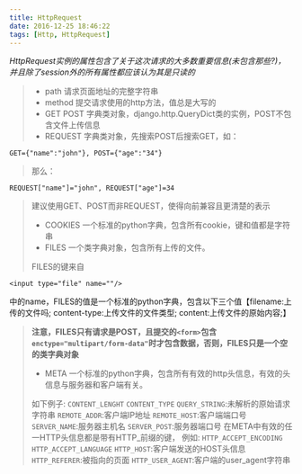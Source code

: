```yaml
---
title: HttpRequest
date: 2016-12-25 18:46:22
tags: [Http, HttpRequest]
---
```


*HttpRequest实例的属性包含了关于这次请求的大多数重要信息(未包含那些?)，并且除了session外的所有属性都应该认为其是只读的*
<!-- more -->
>* path 请求页面地址的完整字符串
>* method 提交请求使用的http方法，值总是大写的
>* GET POST 字典类对象，django.http.QueryDict类的实例，POST不包含文件上传信息
>* REQUEST 字典类对象，先搜索POST后搜索GET，如：

````
GET={"name":"john"}, POST={"age":"34"}
````
>那么：

```
REQUEST["name"]="john", REQUEST["age"]=34
```
>建议使用GET、POST而非REQUEST，使得向前兼容且更清楚的表示
>* COOKIES 一个标准的python字典，包含所有cookie，键和值都是字符串
>* FILES 一个类字典对象，包含所有上传的文件。
>
>FILES的键来自

```
<input type="file" name=""/>
```

中的name，FILES的值是一个标准的python字典，包含以下三个值【filename:上传的文件吗; content-type:上传文件的文件类型; content:上传文件的原始内容;】
>
>**注意，FILES只有请求是POST，且提交的````<form>````包含````enctype="multipart/form-data"````时才包含数据，否则，FILES只是一个空的类字典对象**
>
>* META 一个标准的python字典，包含所有有效的http头信息，有效的头信息与服务器和客户端有关。
>
>如下例子:
>````CONTENT_LENGHT````
>````CONTENT_TYPE````
>````QUERY_STRING````:未解析的原始请求字符串
>````REMOTE_ADDR````:客户端IP地址
>````REMOTE_HOST````:客户端端口号
>````SERVER_NAME````:服务器主机名
>````SERVER_POST````:服务器端口号
>在META中有效的任一HTTP头信息都是带有HTTP_前缀的键，
>例如:
>````HTTP_ACCEPT_ENCODING````
>````HTTP_ACCEPT_LANGUAGE````
>````HTTP_HOST````:客户端发送的HOST头信息
>````HTTP_REFERER````:被指向的页面
>````HTTP_USER_AGENT````:客户端的user_agent字符串